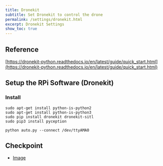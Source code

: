 ```yaml
---
title: Dronekit
subtitle: Set Dronekit to control the drone 
permalink: /settings/dronekit.html
excerpt: Dronekit Settings
show_toc: true
---
```


## Reference
[https://dronekit-python.readthedocs.io/en/latest/guide/quick_start.html](https://dronekit-python.readthedocs.io/en/latest/guide/quick_start.html)

## Setup the RPi Software (Dronekit)
### Install
```
sudo apt-get install python-is-python2
sudo apt-get install python-is-python3
sudo pip install dronekit dronekit-sitl
sudo pip3 install pyception
```

```
python auto.py --connect /dev/ttyAMA0
```

## Checkpoint
- [Image]()